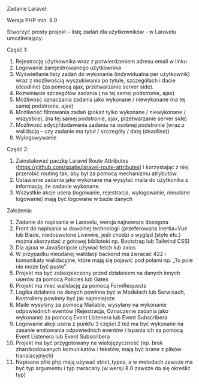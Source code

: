 Zadanie Laravel:

Wersja PHP min. 8.0

Stworzyć prosty projekt – listę zadań dla użytkowników - w Laravelu umożliwiający:

Część 1:

1. Rejestrację użytkownika wraz z potwierdzeniem adresu email w linku
2. Logowanie zarejestrowanego użytkownika
3. Wyświetlanie listy zadań do wykonania (indywidualna per użytkownik) wraz z możliwością
wyszukiwania po tytule, szczegółach i dacie (deadline) (za pomocą ajax, przetwarzanie server side).
4. Rozwinięcie szczegółów zadania ( na tej samej podstronie, ajax)
5. Możliwość oznaczania zadania jako wykonane / niewykonane (na tej samej podstronie, ajax)
6. Możliwość filtrowania zadań (pokaż tylko wykonane / niewykonane / wszystkie), (na tej samej
podstronie, ajax, przetwarzanie server side)
7. Możliwość edycji/dodawania zadania na osobnej podstronie (wraz z walidacją – czy zadanie ma
tytuł / szczegóły / datę (deadline))
8. Wylogowywanie

Część 2:

1. Zainstalować paczkę Laravel Route Attributes (https://github.com/spatie/laravel-route-attributes)
i korzystając z niej przerobić routing tak, aby był za pomocą mechanizmu atrybutów.
2. Ustawienie zadania jako wykonane ma wysyłać maila do użytkonika z informacją, że zadanie
wykonane.
3. Wszystkie akcje usera (logowanie, rejestracja, wylogowanie, nieudane logowanie) mają być
logowane w bazie danych

Założenia:

1. Zadanie do napisania w Laravelu, wersja najnowsza dostępna
2. Front do napisania w dowolnej technologii (przeferowana Inertia+Vue lub Blade, niedozwolone
Livewire, jeśli chodzi o wygląd (style etc.) można skorzystać z gotowej biblioteki np. Bootstrap lub
Tailwind CSS)
3. Dla ajaxa w JavaScripcie używać fetch lub axios
4. W przypadku nieudanej walidacji backend ma zwracać 422 i komunikaty walidacyjne, które mają
się pojawić pod polami np. „To pole nie może być puste”
5. Projekt ma być zabezpieczony przed działaniem na danych innych userów za pomocą Policies
lub Gates
6. Projekt ma mieć walidację za pomocą FormRequests
7. Logika działania na danych powinna być w Modelach lub Serwisach, Kontrollery powinny być
jak najmniejsze
8. Maile wysyłany za pomocą Mailable, wysyłany na wykonanie odpowiednich eventów
(Rejestracja, Oznaczenie zadania jako wykonane) za pomocą Event Listenera lub Event Subscribera
9. Logowanie akcji usera z punktu 3 części 2 też ma być wykonane na zasanie emitowania
odpowiednich eventów i łapania ich za pomocą Event Listenera lub Event Subscribera
10. Projekt ma być przygotowany na wielojęzyczność (np. brak zhardkodowanych komunikatów i
tekstów, mają być brane z plików translacyjnych)
11. Napisane pliki php mają używać strict_types, a w metodach zawsze ma być typ argumentu i typ
zwracany (w wersji 8.0 zawsze da się określić typ)
